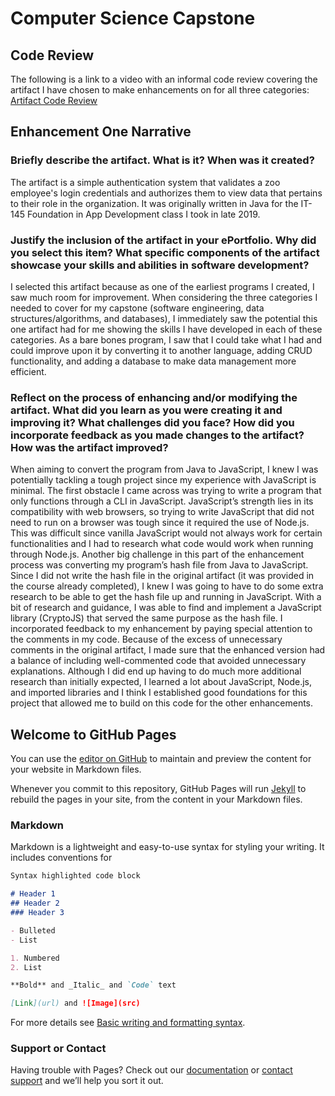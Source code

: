 # Computer Science Capstone

## Code Review
The following is a link to a video with an informal code review covering the artifact I have chosen to make enhancements on for all three categories: [Artifact Code Review](https://youtu.be/KvFRfy7cGxg)

## Enhancement One Narrative
### Briefly describe the artifact. What is it? When was it created?
The artifact is a simple authentication system that validates a zoo employee's login credentials and authorizes them to view data that pertains to their role in the organization. It was originally written in Java for the IT-145 Foundation in App Development class I took in late 2019.

### Justify the inclusion of the artifact in your ePortfolio. Why did you select this item? What specific components of the artifact showcase your skills and abilities in software development?
I selected this artifact because as one of the earliest programs I created, I saw much room for improvement. When considering the three categories I needed to cover for my capstone (software engineering, data structures/algorithms, and databases), I immediately saw the potential this one artifact had for me showing the skills I have developed in each of these categories. As a bare bones program, I saw that I could take what I had and could improve upon it by converting it to another language, adding CRUD functionality, and adding a database to make data management more efficient.

### Reflect on the process of enhancing and/or modifying the artifact. What did you learn as you were creating it and improving it? What challenges did you face? How did you incorporate feedback as you made changes to the artifact? How was the artifact improved? 
When aiming to convert the program from Java to JavaScript, I knew I was potentially tackling a tough project since my experience with JavaScript is minimal. The first obstacle I came across was trying to write a program that only functions through a CLI in JavaScript. JavaScript’s strength lies in its compatibility with web browsers, so trying to write JavaScript that did not need to run on a browser was tough since it required the use of Node.js. This was difficult since vanilla JavaScript would not always work for certain functionalities and I had to research what code would work when running through Node.js. Another big challenge in this part of the enhancement process was converting my program’s hash file from Java to JavaScript. Since I did not write the hash file in the original artifact (it was provided in the course already completed), I knew I was going to have to do some extra research to be able to get the hash file up and running in JavaScript. With a bit of research and guidance, I was able to find and implement a JavaScript library (CryptoJS) that served the same purpose as the hash file. I incorporated feedback to my enhancement by paying special attention to the comments in my code. Because of the excess of unnecessary comments in the original artifact, I made sure that the enhanced version had a balance of including well-commented code that avoided unnecessary explanations. Although I did end up having to do much more additional research than initially expected, I learned a lot about JavaScript, Node.js, and imported libraries and I think I established good foundations for this project that allowed me to build on this code for the other enhancements.
## Welcome to GitHub Pages

You can use the [editor on GitHub](https://github.com/melissa-rodriguez5/melissa-rodriguez5.github.io/edit/main/index.md) to maintain and preview the content for your website in Markdown files.

Whenever you commit to this repository, GitHub Pages will run [Jekyll](https://jekyllrb.com/) to rebuild the pages in your site, from the content in your Markdown files.

### Markdown

Markdown is a lightweight and easy-to-use syntax for styling your writing. It includes conventions for

```markdown
Syntax highlighted code block

# Header 1
## Header 2
### Header 3

- Bulleted
- List

1. Numbered
2. List

**Bold** and _Italic_ and `Code` text

[Link](url) and ![Image](src)
```

For more details see [Basic writing and formatting syntax](https://docs.github.com/en/github/writing-on-github/getting-started-with-writing-and-formatting-on-github/basic-writing-and-formatting-syntax).

### Support or Contact

Having trouble with Pages? Check out our [documentation](https://docs.github.com/categories/github-pages-basics/) or [contact support](https://support.github.com/contact) and we’ll help you sort it out.
